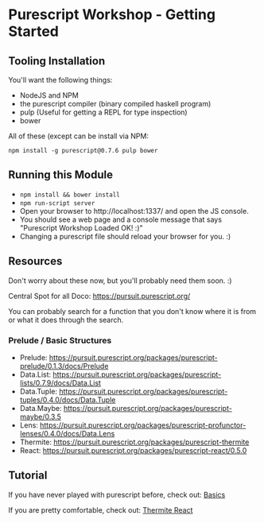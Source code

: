 # Purescript Workshop - Getting Started

## Tooling Installation

You'll want the following things:

- NodeJS and NPM
- the purescript compiler (binary compiled haskell program)
- pulp (Useful for getting a REPL for type inspection)
- bower 

All of these (except can be install via NPM:

```npm install -g purescript@0.7.6 pulp bower```

## Running this Module

- ```npm install && bower install```
- ```npm run-script server```
- Open your browser to http://localhost:1337/ and open the JS console.
- You should see a web page and a console message that says "Purescript Workshop Loaded OK! :)"
- Changing a purescript file should reload your browser for you. :)

## Resources

Don't worry about these now, but you'll probably need them soon. :)

Central Spot for all Doco: https://pursuit.purescript.org/

You can probably search for a function that you don't know where it is from or what it does through the search.

### Prelude / Basic Structures 

- Prelude: https://pursuit.purescript.org/packages/purescript-prelude/0.1.3/docs/Prelude
- Data.List: https://pursuit.purescript.org/packages/purescript-lists/0.7.9/docs/Data.List
- Data.Tuple: https://pursuit.purescript.org/packages/purescript-tuples/0.4.0/docs/Data.Tuple
- Data.Maybe: https://pursuit.purescript.org/packages/purescript-maybe/0.3.5
- Lens: https://pursuit.purescript.org/packages/purescript-profunctor-lenses/0.4.0/docs/Data.Lens
- Thermite: https://pursuit.purescript.org/packages/purescript-thermite
- React: https://pursuit.purescript.org/packages/purescript-react/0.5.0 

## Tutorial

If you have never played with purescript before, check out: [Basics](basics.md)

If you are pretty comfortable, check out: [Thermite React](thermite.md)
